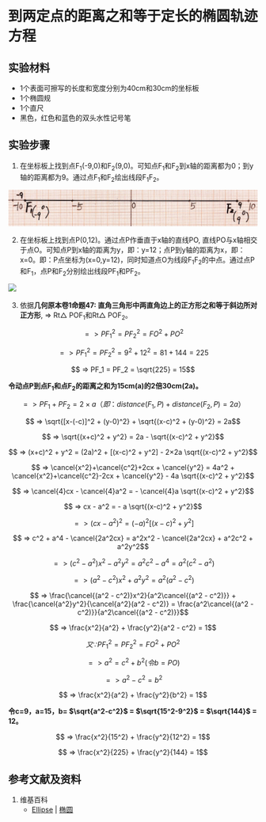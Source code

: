 # 到两定点的距离之和等于定长的椭圆轨迹方程

## 实验材料

- 1个表面可擦写的长度和宽度分别为40cm和30cm的坐标板
- 1个椭圆规
- 1个直尺
- 黑色，红色和蓝色的双头水性记号笔

## 实验步骤

1. 在坐标板上找到点F<sub>1</sub>(-9,0)和F<sub>2</sub>(9,0)。可知点F<sub>1</sub>和F<sub>2</sub>到x轴的距离都为0；到y轴的距离都为9。通过点F<sub>1</sub>和F<sub>2</sub>绘出线段F<sub>1</sub>F<sub>2</sub>。

![](/images/函数和极限/在2维坐标纸上感受n个点组成了任意形状的轮廓/到两定点的距离之和等于定长的椭圆轨迹方程/1a1.jpg)

2. 在坐标板上找到点P(0,12)。通过点P作垂直于x轴的直线PO, 直线PO与x轴相交于点O。可知点P到x轴的距离为y，即：y=12；点P到y轴的距离为x，即：x=0。即：P点坐标为(x=0,y=12)，同时知道点O为线段F<sub>1</sub>F<sub>2</sub>的中点。通过点P和F<sub>1</sub>，点P和F<sub>2</sub>分别绘出线段PF<sub>1</sub>和PF<sub>2</sub>。

![](/images/函数和极限/在2维坐标纸上感受n个点组成了任意形状的轮廓/到两定点的距离之和等于定长的椭圆轨迹方程/1a2.jpg)

3. 依据**几何原本卷1命题47: 直角三角形中两直角边上的正方形之和等于斜边所对正方形**, => Rt△ POF<sub>1</sub>和Rt△ POF<sub>2</sub>。

$$ => PF_1^2 = PF_2^2 = FO^2 + PO^2$$

$$ => PF_1^2 = PF_2^2 = 9^2 + 12^2 = 81 + 144 = 225$$

$$ => PF_1 = PF_2 = \sqrt{225} = 15$$

**令动点P到点F<sub>1</sub>和点F<sub>2</sub>的距离之和为15cm(a)的2倍30cm(2a)。**

$$ => PF_1 + PF_2 = 2 × a （即：distance(F_1,P) + distance(F_2,P) = 2a）$$

$$ => \sqrt{[x-(-c)]^2 + (y-0)^2} +  \sqrt{(x-c)^2 + (y-0)^2} = 2a$$

$$ => \sqrt{(x+c)^2 + y^2} = 2a - \sqrt{(x-c)^2 + y^2}$$

$$ => (x+c)^2 + y^2 = (2a)^2 + [(x-c)^2 + y^2] - 2×2a \sqrt{(x-c)^2 + y^2}$$

$$ => \cancel{x^2}+\cancel{c^2}+2cx + \cancel{y^2} = 4a^2 + \cancel{x^2}+\cancel{c^2}-2cx + \cancel{y^2} - 4a \sqrt{(x-c)^2 + y^2}$$

$$ => \cancel{4}cx - \cancel{4}a^2 = - \cancel{4}a \sqrt{(x-c)^2 + y^2}$$

$$ => cx - a^2 = - a \sqrt{(x-c)^2 + y^2}$$

$$ => (cx - a^2)^2 = (-a)^2[(x-c)^2 + y^2]$$

$$ => c^2 + a^4 - \cancel{2a^2cx} = a^2x^2 - \cancel{2a^2cx} + a^2c^2 + a^2y^2$$

$$ => (c^2 - a^2)x^2 - a^2y^2 = a^2c^2 - a^4 = a^2(c^2 - a^2)$$

$$ => (a^2 - c^2)x^2 + a^2y^2 = a^2(a^2 - c^2)$$

$$ => \frac{\cancel{(a^2 - c^2)}x^2}{a^2\cancel{(a^2 - c^2)}} + \frac{\cancel{a^2}y^2}{\cancel{a^2}(a^2 - c^2)} = \frac{a^2\cancel{(a^2 - c^2)}}{a^2\cancel{(a^2 - c^2)}}$$

$$ => \frac{x^2}{a^2} + \frac{y^2}{a^2 - c^2} = 1$$

$$ 又 ∵  PF_1^2 = PF_2^2 = FO^2 + PO^2$$

$$ => a^2 = c^2 + b^2 (令 b = PO)$$

$$ => a^2 - c^2 = b^2 $$

$$ => \frac{x^2}{a^2} + \frac{y^2}{b^2} = 1$$

**令c=9，a=15，b= $\sqrt{a^2-c^2}$ = $\sqrt{15^2-9^2}$ = $\sqrt{144}$ = 12。**

$$ => \frac{x^2}{15^2} + \frac{y^2}{12^2} = 1$$

$$ => \frac{x^2}{225} + \frac{y^2}{144} = 1$$

## 参考文献及资料

1. 维基百科
	- [Ellipse](https://en.wikipedia.org/wiki/Ellipse) | [椭圆](https://zh.wikipedia.org/wiki/%E6%A4%AD%E5%9C%86) 

